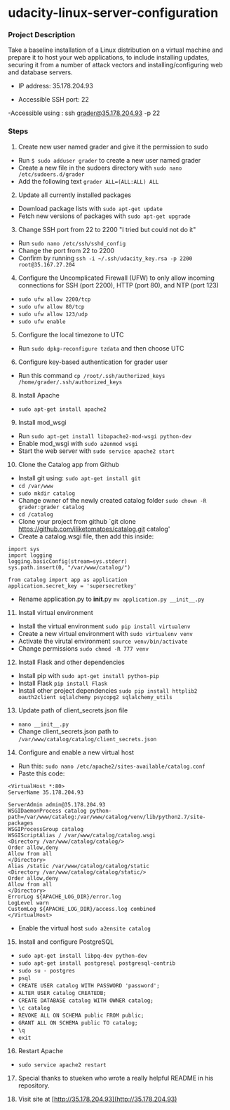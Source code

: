 # udacity-linux-server-configuration

### Project Description

Take a baseline installation of a Linux distribution on a virtual machine and prepare it to host your web applications, to include installing updates, securing it from a number of attack vectors and installing/configuring web and database servers.

- IP address: 35.178.204.93

- Accessible SSH port: 22

-Accessible using : ssh grader@35.178.204.93 -p 22



### Steps

1. Create new user named grader and give it the permission to sudo

- Run `$ sudo adduser grader` to create a new user named grader
- Create a new file in the sudoers directory with `sudo nano /etc/sudoers.d/grader`
- Add the following text `grader ALL=(ALL:ALL) ALL`

2. Update all currently installed packages
- Download package lists with `sudo apt-get update`
- Fetch new versions of packages with `sudo apt-get upgrade`

3. Change SSH port from 22 to 2200
 "I tried but could not do it"
 
- Run `sudo nano /etc/ssh/sshd_config`
- Change the port from 22 to 2200
- Confirm by running `ssh -i ~/.ssh/udacity_key.rsa -p 2200 root@35.167.27.204`

4. Configure the Uncomplicated Firewall (UFW) to only allow incoming connections for SSH (port 2200), HTTP (port 80), and NTP (port 123)
- `sudo ufw allow 2200/tcp`
- `sudo ufw allow 80/tcp`
- `sudo ufw allow 123/udp`
- `sudo ufw enable`

5. Configure the local timezone to UTC
- Run `sudo dpkg-reconfigure tzdata` and then choose UTC

6. Configure key-based authentication for grader user
- Run this command `cp /root/.ssh/authorized_keys /home/grader/.ssh/authorized_keys`


8. Install Apache
- `sudo apt-get install apache2`

9. Install mod_wsgi
- Run `sudo apt-get install libapache2-mod-wsgi python-dev`
- Enable mod_wsgi with `sudo a2enmod wsgi`
- Start the web server with `sudo service apache2 start`


10. Clone the Catalog app from Github
- Install git using: `sudo apt-get install git`
- `cd /var/www`
- `sudo mkdir catalog`
- Change owner of the newly created catalog folder `sudo chown -R grader:grader catalog`
- `cd /catalog`
- Clone your project from github `git clone https://github.com/iliketomatoes/catalog.git catalog'
- Create a catalog.wsgi file, then add this inside:
```
import sys
import logging
logging.basicConfig(stream=sys.stderr)
sys.path.insert(0, "/var/www/catalog/")

from catalog import app as application
application.secret_key = 'supersecretkey'
```
- Rename application.py to __init__.py `mv application.py __init__.py`

11. Install virtual environment
- Install the virtual environment `sudo pip install virtualenv`
- Create a new virtual environment with `sudo virtualenv venv`
- Activate the virutal environment `source venv/bin/activate`
- Change permissions `sudo chmod -R 777 venv`

12. Install Flask and other dependencies
- Install pip with `sudo apt-get install python-pip`
- Install Flask `pip install Flask`
- Install other project dependencies `sudo pip install httplib2 oauth2client sqlalchemy psycopg2 sqlalchemy_utils`

13. Update path of client_secrets.json file
- `nano __init__.py`
- Change client_secrets.json path to `/var/www/catalog/catalog/client_secrets.json`

14. Configure and enable a new virtual host
- Run this: `sudo nano /etc/apache2/sites-available/catalog.conf`
- Paste this code:
```
<VirtualHost *:80>
ServerName 35.178.204.93

ServerAdmin admin@35.178.204.93
WSGIDaemonProcess catalog python-path=/var/www/catalog:/var/www/catalog/venv/lib/python2.7/site-packages
WSGIProcessGroup catalog
WSGIScriptAlias / /var/www/catalog/catalog.wsgi
<Directory /var/www/catalog/catalog/>
Order allow,deny
Allow from all
</Directory>
Alias /static /var/www/catalog/catalog/static
<Directory /var/www/catalog/catalog/static/>
Order allow,deny
Allow from all
</Directory>
ErrorLog ${APACHE_LOG_DIR}/error.log
LogLevel warn
CustomLog ${APACHE_LOG_DIR}/access.log combined
</VirtualHost>
```
- Enable the virtual host `sudo a2ensite catalog`

15. Install and configure PostgreSQL
- `sudo apt-get install libpq-dev python-dev`
- `sudo apt-get install postgresql postgresql-contrib`
- `sudo su - postgres`
- `psql`
- `CREATE USER catalog WITH PASSWORD 'password';`
- `ALTER USER catalog CREATEDB;`
- `CREATE DATABASE catalog WITH OWNER catalog;`
- `\c catalog`
- `REVOKE ALL ON SCHEMA public FROM public;`
- `GRANT ALL ON SCHEMA public TO catalog;`
- `\q`
- `exit`


16. Restart Apache
- `sudo service apache2 restart`

17. Special thanks to stueken who wrote a really helpful README in his repository.

18. Visit site at [http://35.178.204.93](http://35.178.204.93)


